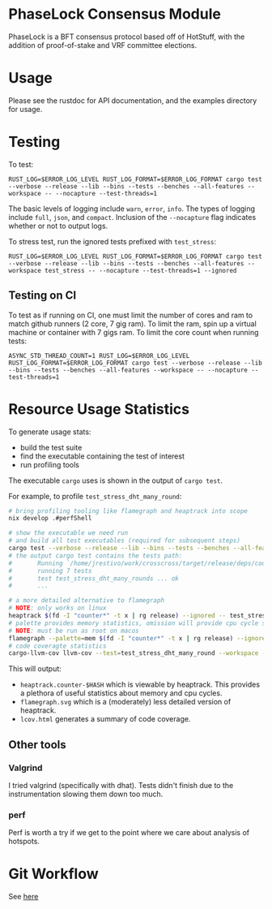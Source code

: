 # PhaseLock Consensus Module

PhaseLock is a BFT consensus protocol based off of HotStuff, with the addition of proof-of-stake and
VRF committee elections.

# Usage

Please see the rustdoc for API documentation, and the examples directory for usage.

# Testing

To test:

```
RUST_LOG=$ERROR_LOG_LEVEL RUST_LOG_FORMAT=$ERROR_LOG_FORMAT cargo test --verbose --release --lib --bins --tests --benches --all-features --workspace -- --nocapture --test-threads=1
```

The basic levels of logging include `warn`, `error`, `info`. The types of logging include `full`, `json`, and `compact`. Inclusion of the `--nocapture` flag indicates whether or not to output logs.

To stress test, run the ignored tests prefixed with `test_stress`:
```
RUST_LOG=$ERROR_LOG_LEVEL RUST_LOG_FORMAT=$ERROR_LOG_FORMAT cargo test --verbose --release --lib --bins --tests --benches --all-features --workspace test_stress -- --nocapture --test-threads=1 --ignored
```

## Testing on CI

To test as if running on CI, one must limit the number of cores and ram to match github runners (2 core, 7 gig ram). To limit the ram, spin up a virtual machine or container with 7 gigs ram. To limit the core count when running tests:

```
ASYNC_STD_THREAD_COUNT=1 RUST_LOG=$ERROR_LOG_LEVEL RUST_LOG_FORMAT=$ERROR_LOG_FORMAT cargo test --verbose --release --lib --bins --tests --benches --all-features --workspace -- --nocapture --test-threads=1
```

# Resource Usage Statistics

To generate usage stats:
- build the test suite
- find the executable containing the test of interest
- run profiling tools

The executable `cargo` uses is shown in the output of `cargo test`.

For example, to profile `test_stress_dht_many_round`:

```bash
# bring profiling tooling like flamegraph and heaptrack into scope
nix develop .#perfShell

# show the executable we need run
# and build all test executables (required for subsequent steps)
cargo test --verbose --release --lib --bins --tests --benches --all-features --workspace -- --test-threads=1
# the output cargo test contains the tests path:
#       Running `/home/jrestivo/work/crosscross/target/release/deps/counter-880b1ff53ee21dea test_stress --test-threads=1 --ignored`
#       running 7 tests
#       test test_stress_dht_many_rounds ... ok
#       ...

# a more detailed alternative to flamegraph
# NOTE: only works on linux
heaptrack $(fd -I "counter*" -t x | rg release) --ignored -- test_stress_dht_many_round --nocapture
# palette provides memory statistics, omission will provide cpu cycle stats as colors
# NOTE: must be run as root on macos
flamegraph --palette=mem $(fd -I "counter*" -t x | rg release) --ignored -- test_stress_dht_one_round
# code coveragte statistics
cargo-llvm-cov llvm-cov --test=test_stress_dht_many_round --workspace --all-targets --all-features --release --html --output-path lcov.html
```

This will output:
- `heaptrack.counter-$HASH` which is viewable by heaptrack. This provides a plethora of useful statistics about memory and cpu cycles.
- `flamegraph.svg` which is a (moderately) less detailed version of heaptrack.
- `lcov.html` generates a summary of code coverage.

## Other tools

### Valgrind

I tried valgrind (specifically with dhat). Tests didn't finish due to the instrumentation slowing them down too much.

### perf

Perf is worth a try if we get to the point where we care about analysis of hotspots.

# Git Workflow

See [here](./WORKFLOW.md)
